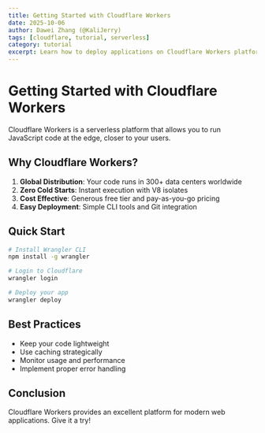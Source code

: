 ```yaml
---
title: Getting Started with Cloudflare Workers
date: 2025-10-06
author: Dawei Zhang (@KaliJerry)
tags: [cloudflare, tutorial, serverless]
category: tutorial
excerpt: Learn how to deploy applications on Cloudflare Workers platform.
---
```


# Getting Started with Cloudflare Workers

Cloudflare Workers is a serverless platform that allows you to run JavaScript code at the edge, closer to your users.

## Why Cloudflare Workers?

1. **Global Distribution**: Your code runs in 300+ data centers worldwide
2. **Zero Cold Starts**: Instant execution with V8 isolates
3. **Cost Effective**: Generous free tier and pay-as-you-go pricing
4. **Easy Deployment**: Simple CLI tools and Git integration

## Quick Start

```bash
# Install Wrangler CLI
npm install -g wrangler

# Login to Cloudflare
wrangler login

# Deploy your app
wrangler deploy
```

## Best Practices

- Keep your code lightweight
- Use caching strategically
- Monitor usage and performance
- Implement proper error handling

## Conclusion

Cloudflare Workers provides an excellent platform for modern web applications. Give it a try!
